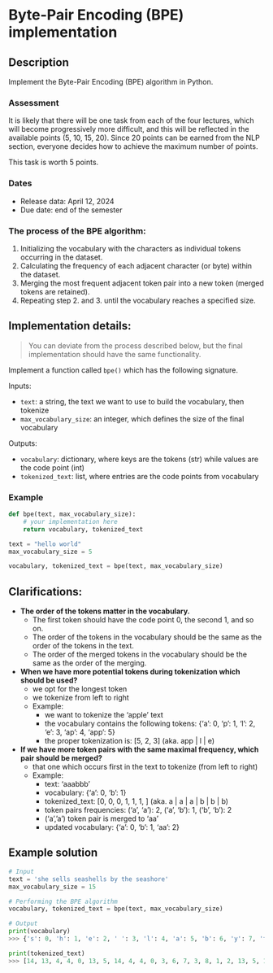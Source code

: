 # Byte-Pair Encoding (BPE) implementation

## Description

Implement the Byte-Pair Encoding (BPE) algorithm in Python.

### Assessment

It is likely that there will be one task from each of the four lectures,
which will become progressively more difficult, and this will be reflected in the available points (5, 10, 15, 20).
Since 20 points can be earned from the NLP section, everyone decides how to achieve the maximum number of points.

This task is worth 5 points.

### Dates

* Release data: April 12, 2024
* Due date: end of the semester

### The process of the BPE algorithm:

1. Initializing the vocabulary with the characters as individual tokens occurring in the dataset.
2. Calculating the frequency of each adjacent character (or byte) within the dataset.
3. Merging the most frequent adjacent token pair into a new token (merged tokens are retained).
4. Repeating step 2. and 3. until the vocabulary reaches a specified size.

## Implementation details:

> You can deviate from the process described below, but the final implementation should have the same functionality.

Implement a function called `bpe()` which has the following signature.

Inputs:
* `text`: a string, the text we want to use to build the vocabulary, then tokenize
* `max_vocabulary_size`: an integer, which defines the size of the final vocabulary

Outputs:
* `vocabulary`: dictionary, where keys are the tokens (str) while values are the code point (int)
* `tokenized_text`: list, where entries are the code points from vocabulary

### Example

```python
def bpe(text, max_vocabulary_size):
    # your implementation here
    return vocabulary, tokenized_text

text = "hello world"
max_vocabulary_size = 5

vocabulary, tokenized_text = bpe(text, max_vocabulary_size)
```

## Clarifications:

* **The order of the tokens matter in the vocabulary.**
  * The first token should have the code point 0, the second 1, and so on.
  * The order of the tokens in the vocabulary should be the same as the order of the tokens in the text.
  * The order of the merged tokens in the vocabulary should be the same as the order of the merging.
* **When we have more potential tokens during tokenization which should be used?**
  * we opt for the longest token
  * we tokenize from left to right
  * Example:
    * we want to tokenize the ‘apple’ text
    * the vocabulary contains the following tokens: {‘a’: 0, ‘p’: 1, ‘l’: 2, ‘e’: 3, ‘ap’: 4, ‘app’: 5}
    * the proper tokenization is: [5, 2, 3] (aka. app | l | e)
* **If we have more token pairs with the same maximal frequency, which pair should be merged?**
  * that one which occurs first in the text to tokenize (from left to right)
  * Example:
    * text: ‘aaabbb’
    * vocabulary: {‘a’: 0, ‘b’: 1}
    * tokenized_text: [0, 0, 0, 1, 1, 1, ] (aka. a | a | a | b | b | b)
    * token pairs frequencies: (‘a’, ‘a’): 2, (‘a’, ‘b’): 1, (‘b’, ‘b’): 2
    * (‘a’,’a’) token pair is merged to ‘aa’
    * updated vocabulary: {‘a’: 0, ‘b’: 1, ‘aa’: 2}


## Example solution

```python
# Input
text = 'she sells seashells by the seashore'
max_vocabulary_size = 15

# Performing the BPE algorithm
vocabulary, tokenized_text = bpe(text, max_vocabulary_size)

# Output
print(vocabulary)
>>> {'s': 0, 'h': 1, 'e': 2, ' ': 3, 'l': 4, 'a': 5, 'b': 6, 'y': 7, 't': 8, 'o': 9, 'r': 10, 'sh': 11, ' s': 12, ' se': 13, 'she': 14}

print(tokenized_text)
>>> [14, 13, 4, 4, 0, 13, 5, 14, 4, 4, 0, 3, 6, 7, 3, 8, 1, 2, 13, 5, 11, 9, 10, 2]
```
